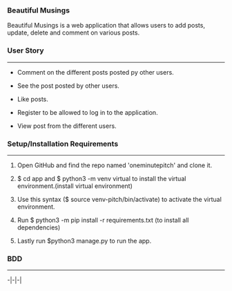 ### Beautiful Musings
Beautiful Musings is a web application that allows users to add posts, update, delete and comment on various posts.

### User Story
<hr>

* Comment on the different posts posted py other users.

* See the post posted by other users.

* Like posts.

* Register to be allowed to log in to the application.

* View post from the different users.

### Setup/Installation Requirements
<hr>

1. Open GitHub and find the repo named 'oneminutepitch' and clone it.

2. $ cd app and $ python3 -m venv virtual to install the virtual environment.(install virtual environment) 

3. Use this syntax ($ source venv-pitch/bin/activate) to activate the virtual environment.

4. Run $ python3 -m pip install -r requirements.txt (to install all dependencies)

5. Lastly run  $python3 manage.py to run the app.

### BDD
<hr>

-|-|-|


